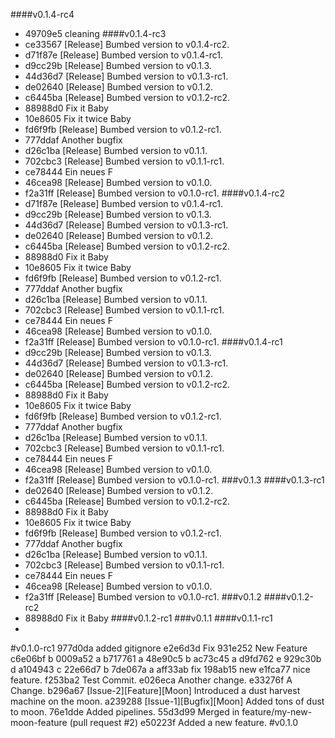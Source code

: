 ####v0.1.4-rc4
* 49709e5 cleaning
####v0.1.4-rc3
* ce33567 [Release] Bumbed version to v0.1.4-rc2.
* d71f87e [Release] Bumbed version to v0.1.4-rc1.
* d9cc29b [Release] Bumbed version to v0.1.3.
* 44d36d7 [Release] Bumbed version to v0.1.3-rc1.
* de02640 [Release] Bumbed version to v0.1.2.
* c6445ba [Release] Bumbed version to v0.1.2-rc2.
* 88988d0 Fix it Baby
* 10e8605 Fix it twice Baby
* fd6f9fb [Release] Bumbed version to v0.1.2-rc1.
* 777ddaf Another bugfix
* d26c1ba [Release] Bumbed version to v0.1.1.
* 702cbc3 [Release] Bumbed version to v0.1.1-rc1.
* ce78444 Ein neues F
* 46cea98 [Release] Bumbed version to v0.1.0.
* f2a31ff [Release] Bumbed version to v0.1.0-rc1.
####v0.1.4-rc2
* d71f87e [Release] Bumbed version to v0.1.4-rc1.
* d9cc29b [Release] Bumbed version to v0.1.3.
* 44d36d7 [Release] Bumbed version to v0.1.3-rc1.
* de02640 [Release] Bumbed version to v0.1.2.
* c6445ba [Release] Bumbed version to v0.1.2-rc2.
* 88988d0 Fix it Baby
* 10e8605 Fix it twice Baby
* fd6f9fb [Release] Bumbed version to v0.1.2-rc1.
* 777ddaf Another bugfix
* d26c1ba [Release] Bumbed version to v0.1.1.
* 702cbc3 [Release] Bumbed version to v0.1.1-rc1.
* ce78444 Ein neues F
* 46cea98 [Release] Bumbed version to v0.1.0.
* f2a31ff [Release] Bumbed version to v0.1.0-rc1.
####v0.1.4-rc1
* d9cc29b [Release] Bumbed version to v0.1.3.
* 44d36d7 [Release] Bumbed version to v0.1.3-rc1.
* de02640 [Release] Bumbed version to v0.1.2.
* c6445ba [Release] Bumbed version to v0.1.2-rc2.
* 88988d0 Fix it Baby
* 10e8605 Fix it twice Baby
* fd6f9fb [Release] Bumbed version to v0.1.2-rc1.
* 777ddaf Another bugfix
* d26c1ba [Release] Bumbed version to v0.1.1.
* 702cbc3 [Release] Bumbed version to v0.1.1-rc1.
* ce78444 Ein neues F
* 46cea98 [Release] Bumbed version to v0.1.0.
* f2a31ff [Release] Bumbed version to v0.1.0-rc1.
###v0.1.3
####v0.1.3-rc1
* de02640 [Release] Bumbed version to v0.1.2.
* c6445ba [Release] Bumbed version to v0.1.2-rc2.
* 88988d0 Fix it Baby
* 10e8605 Fix it twice Baby
* fd6f9fb [Release] Bumbed version to v0.1.2-rc1.
* 777ddaf Another bugfix
* d26c1ba [Release] Bumbed version to v0.1.1.
* 702cbc3 [Release] Bumbed version to v0.1.1-rc1.
* ce78444 Ein neues F
* 46cea98 [Release] Bumbed version to v0.1.0.
* f2a31ff [Release] Bumbed version to v0.1.0-rc1.
###v0.1.2
####v0.1.2-rc2
* 88988d0 Fix it Baby
####v0.1.2-rc1
###v0.1.1
####v0.1.1-rc1
* 
#v0.1.0-rc1
977d0da added gitignore
e2e6d3d Fix
931e252 New Feature
c6e06bf b
0009a52 a
b717761 a
48e90c5 b
ac73c45 a
d9fd762 e
929c30b d
a104943 c
22e66d7 b
7de067a a
aff33ab fix
198ab15 new
e1fca77 nice feature.
f253ba2 Test Commit.
e026eca Another change.
e33276f A Change.
b296a67 [Issue-2][Feature][Moon] Introduced a dust harvest machine on the moon.
a239288 [Issue-1][Bugfix][Moon] Added tons of dust to moon.
76e1dde Added pipelines.
55d3d99 Merged in feature/my-new-moon-feature (pull request #2)
e50223f Added a new feature.
#v0.1.0

